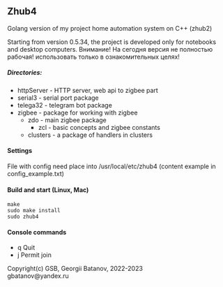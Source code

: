 ## Zhub4

Golang version of my project home automation system on C++ (zhub2)

Starting from version 0.5.34, the project is developed only for notebooks and desktop computers.
Внимание! На сегодня версия не полностью рабочая! использовать только в ознакомительных целях!

##### Directories:
- httpServer - HTTP server, web api to zigbee part
- serial3 - serial port package
- telega32 - telegram bot package
- zigbee - package for working with zigbee
  - zdo - main zigbee package
    - zcl - basic concepts and zigbee constants
  - clusters - a package of handlers in clusters

#### Settings
File with config need place into /usr/local/etc/zhub4 (content example in  config_example.txt)

#### Build and start (Linux, Mac)
```
make
sudo make install
sudo zhub4
```

#### Console commands
- q Quit
- j Permit join

<p>Copyright(c) GSB, Georgii Batanov, 2022-2023<br>
gbatanov@yandex.ru</p>
